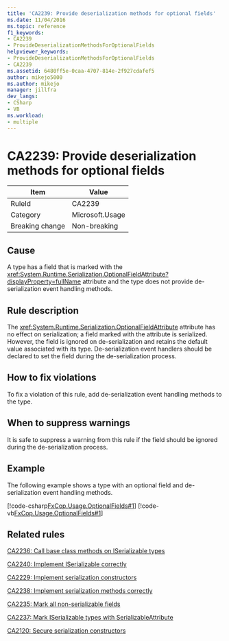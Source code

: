 ```yaml
---
title: 'CA2239: Provide deserialization methods for optional fields'
ms.date: 11/04/2016
ms.topic: reference
f1_keywords:
- CA2239
- ProvideDeserializationMethodsForOptionalFields
helpviewer_keywords:
- ProvideDeserializationMethodsForOptionalFields
- CA2239
ms.assetid: 6480ff5e-0caa-4707-814e-2f927cdafef5
author: mikejo5000
ms.author: mikejo
manager: jillfra
dev_langs:
- CSharp
- VB
ms.workload:
- multiple
---
```

# CA2239: Provide deserialization methods for optional fields

|Item|Value|
|-|-|
|RuleId|CA2239|
|Category|Microsoft.Usage|
|Breaking change|Non-breaking|

## Cause
A type has a field that is marked with the <xref:System.Runtime.Serialization.OptionalFieldAttribute?displayProperty=fullName> attribute and the type does not provide de-serialization event handling methods.

## Rule description
The <xref:System.Runtime.Serialization.OptionalFieldAttribute> attribute has no effect on serialization; a field marked with the attribute is serialized. However, the field is ignored on de-serialization and retains the default value associated with its type. De-serialization event handlers should be declared to set the field during the de-serialization process.

## How to fix violations
To fix a violation of this rule, add de-serialization event handling methods to the type.

## When to suppress warnings
It is safe to suppress a warning from this rule if the field should be ignored during the de-serialization process.

## Example
The following example shows a type with an optional field and de-serialization event handling methods.

[!code-csharp[FxCop.Usage.OptionalFields#1](../code-quality/codesnippet/CSharp/ca2239-provide-deserialization-methods-for-optional-fields_1.cs)]
[!code-vb[FxCop.Usage.OptionalFields#1](../code-quality/codesnippet/VisualBasic/ca2239-provide-deserialization-methods-for-optional-fields_1.vb)]

## Related rules
[CA2236: Call base class methods on ISerializable types](../code-quality/ca2236.md)

[CA2240: Implement ISerializable correctly](../code-quality/ca2240.md)

[CA2229: Implement serialization constructors](../code-quality/ca2229.md)

[CA2238: Implement serialization methods correctly](../code-quality/ca2238.md)

[CA2235: Mark all non-serializable fields](../code-quality/ca2235.md)

[CA2237: Mark ISerializable types with SerializableAttribute](../code-quality/ca2237.md)

[CA2120: Secure serialization constructors](../code-quality/ca2120.md)
